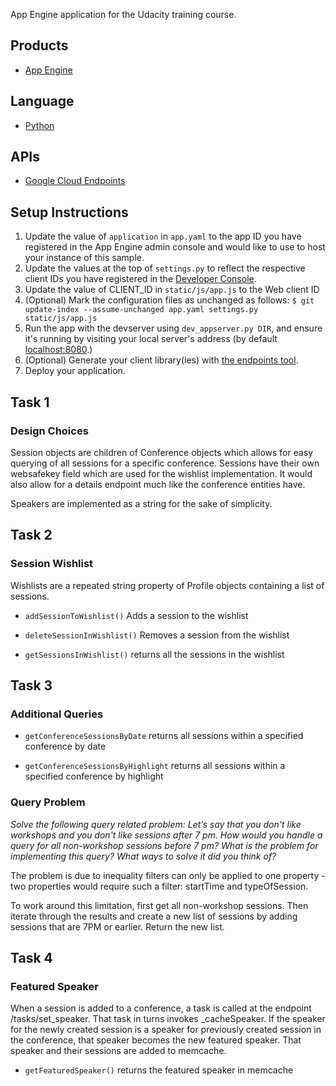 App Engine application for the Udacity training course.

## Products
- [App Engine][1]

## Language
- [Python][2]

## APIs
- [Google Cloud Endpoints][3]

## Setup Instructions
1. Update the value of `application` in `app.yaml` to the app ID you
   have registered in the App Engine admin console and would like to use to host
   your instance of this sample.
1. Update the values at the top of `settings.py` to
   reflect the respective client IDs you have registered in the
   [Developer Console][4].
1. Update the value of CLIENT_ID in `static/js/app.js` to the Web client ID
1. (Optional) Mark the configuration files as unchanged as follows:
   `$ git update-index --assume-unchanged app.yaml settings.py static/js/app.js`
1. Run the app with the devserver using `dev_appserver.py DIR`, and ensure it's running by visiting your local server's address (by default [localhost:8080][5].)
1. (Optional) Generate your client library(ies) with [the endpoints tool][6].
1. Deploy your application.


[1]: https://developers.google.com/appengine
[2]: http://python.org
[3]: https://developers.google.com/appengine/docs/python/endpoints/
[4]: https://console.developers.google.com/
[5]: https://localhost:8080/
[6]: https://developers.google.com/appengine/docs/python/endpoints/endpoints_tool



## Task 1

### Design Choices

Session objects are children of Conference objects which allows for easy querying
of all sessions for a specific conference.  Sessions have their own websafekey field which
are used for the wishlist implementation.  It would also allow for a details endpoint much like
the conference entities have.

Speakers are implemented as a string for the sake of simplicity.


## Task 2

### Session Wishlist

Wishlists are a repeated string property of Profile objects containing a list of sessions.


- `addSessionToWishlist()`
   Adds a session to the wishlist

- `deleteSessionInWishlist()`
   Removes a session from the wishlist

- `getSessionsInWishlist()`
   returns all the sessions in the wishlist

## Task 3

### Additional Queries

- `getConferenceSessionsByDate`
   returns all sessions within a specified conference by date

- `getConferenceSessionsByHighlight`
   returns all sessions within a specified conference by highlight

### Query Problem

*Solve the following query related problem: Let’s say that you don't like workshops and you don't like sessions after 7 pm. How would you handle a query for all non-workshop sessions before 7 pm? What is the problem for implementing this query? What ways to solve it did you think of?*

The problem is due to inequality filters can only be applied to one property - two properties would require such a filter: startTime and typeOfSession.


To work around this limitation, first get all non-workshop sessions.  Then iterate through the results and create a new list of sessions by adding sessions that are 7PM or earlier. Return the new list.



## Task 4

### Featured Speaker

When a session is added to a conference, a task is called at the endpoint /tasks/set_speaker.  That task in turns invokes _cacheSpeaker.
If the speaker for the newly created session is a speaker for previously created session in the conference, that speaker becomes the new featured speaker.  That speaker and their sessions are added to memcache.

- `getFeaturedSpeaker()`
   returns the featured speaker in memcache
